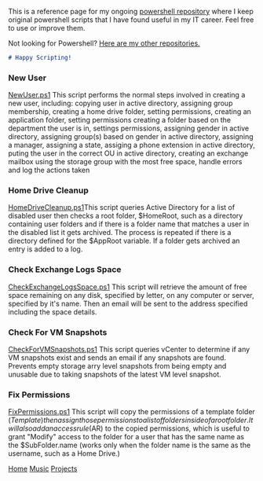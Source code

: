 This is a reference page for my ongoing [powershell repository](https://github.com/sheridanwendt/powershell) where I keep original powershell scripts that I have found useful in my IT career. Feel free to use or improve them. 


Not looking for Powershell? [Here are my other repositories.](https://github.com/sheridanwendt)

```markdown
# Happy Scripting!
```
### New User
[NewUser.ps1](https://github.com/sheridanwendt/powershell/blob/master/NewUser.ps1)
This script performs the normal steps involved in creating a new user, including: copying user in active directory, assigning group membership, creating a home drive folder, setting permissions, creating an application folder, setting permissions creating a folder based on the department the user is in, settings permissions, assigning gender in active directory, assigning group(s) based on gender in active directory, assigning a manager, assigning a state, assiging a phone extension in active directory, puting the user in the correct OU in active directory, creating an exchange mailbox using the storage group with the most free space, handle errors and log the actions taken

### Home Drive Cleanup
[HomeDriveCleanup.ps1](https://github.com/sheridanwendt/powershell/blob/master/HomeDriveCleanup.ps1)This script queries Active Directory for a list of disabled user then checks a root folder, $HomeRoot, such as a directory containing user folders and if there is a folder name that matches a user in the disabled list it gets archived. The process is repeated if there is a directory defined for the $AppRoot variable. If a folder gets archived an entry is added to a log.

### Check Exchange Logs Space
[CheckExchangeLogsSpace.ps1](https://github.com/sheridanwendt/powershell/blob/master/CheckExchangeLogsSpace.ps1)
This script will retrieve the amount of free space remaining on any disk, specified by letter, on any computer or server, specified by it's name. Then an email will be sent to the address specified including the space details. 

### Check For VM Snapshots
[CheckForVMSnapshots.ps1](https://github.com/sheridanwendt/powershell/blob/master/CheckForVMSnapshots.ps1)
This script queries vCenter to determine if any VM snapshots exist and sends an email if any snapshots are found. Prevents empty storage arry level snapshots from being empty and unusable due to taking snapshots of the latest VM level snapshot.

### Fix Permissions
[FixPermissions.ps1](https://github.com/sheridanwendt/powershell/blob/master/FixPermissions.ps1)
This script will copy the permissions of a template folder ($Template) then assign those permissions to a list of folders inside of a root folder. It will also add an access rule ($AR) to the copied permissions, which is useful to grant "Modify" access to the folder for a user that has the same name as the $SubFolder.name (works only when the folder name is the same as the username, such as a Home Drive.)


[Home](http://SheridanWendt.com) [Music](http://music.SheridanWendt.com) [Projects](http://projects.SheridanWendt.com)
